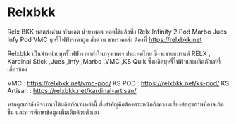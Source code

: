 # Relxbkk
Relx BKK พอตส่งด่วน หัวพอต น้ำยาพอต พอตใช้แล้วทิ้ง Relx Infinity 2 Pod Marbo Jues Infy Pod VMC บุหรี่ไฟฟ้าราคาถูก ส่งด่วน ขายราคาส่ง ต้องที่ https://relxbkk.net

Relxbkk เป็นจำหน่ายบุหรี่ไฟฟ้าราคาส่งในกรุงเทพฯ ประเทศไทย ซึ่งจะขายแบรนด์ RELX , Kardinal Stick ,Jues ,Infy ,Marbo ,VMC ,KS Quik ซึ่งผลิตบุหรี่ไฟฟ้าและผลิตภัณฑ์ที่เกี่ยวข้อง

VMC : https://relxbkk.net/vmc-pod/
KS POD : https://relxbkk.net/ks-pod/
KS Artisan : https://relxbkk.net/kardinal-artisan/


หากคุณกำลังพิจารณาใช้ผลิตภัณฑ์เหล่านี้ สิ่งสำคัญคือต้องตระหนักถึงความเสี่ยงต่อสุขภาพที่อาจเกิดขึ้น และควรศึกษาข้อมูลเพิ่มเติมด้วยตัวเอง
